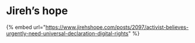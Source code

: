 # Jireh’s hope

{% embed url="https://www.jirehshope.com/posts/2097/activist-believes-urgently-need-universal-declaration-digital-rights" %}

